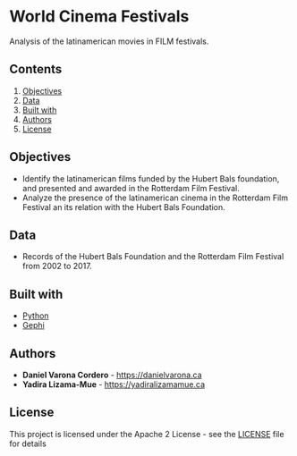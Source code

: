 # World Cinema Festivals
Analysis of the latinamerican movies in FILM festivals.  

## Contents

1. [Objectives](#objectives)
1. [Data](#data)
1. [Built with](#built-with)
1. [Authors](#authors)
1. [License](#license)

## Objectives
 -  Identify the latinamerican films funded by the Hubert Bals foundation, and presented and awarded in the Rotterdam Film Festival. 
 -  Analyze the presence of the latinamerican cinema in the Rotterdam Film Festival an its relation with the Hubert Bals Foundation.  

## Data
 - Records of the Hubert Bals Foundation and the Rotterdam Film Festival from 2002 to 2017. 

## Built with

* [Python](https://www.python.org) 
* [Gephi](https://gephi.org/)


## Authors
* **Daniel Varona Cordero** - https://danielvarona.ca
* **Yadira Lizama-Mue** - https://yadiralizamamue.ca

## License

This project is licensed under the Apache 2 License - see the [LICENSE](LICENSE) file for details
